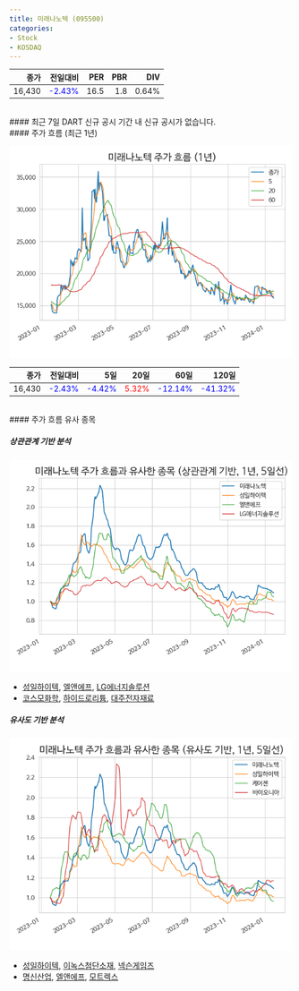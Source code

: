 ```yaml
---
title: 미래나노텍 (095500)
categories:
- Stock
- KOSDAQ
---
```


|종가|전일대비|PER|PBR|DIV|
|---:|-------:|--:|--:|--:|
|16,430|<span style="color: blue">-2.43%</span>|16.5|1.8|0.64%|

<!-- more -->

<br>
#### 최근 7일 DART 신규 공시
기간 내 신규 공시가 없습니다.

<br>
#### 주가 흐름 (최근 1년)

![095500](/assets/images/stock/095500.png)

|종가|전일대비|5일|20일|60일|120일|
|---:|-------:|--:|---:|---:|----:|
|16,430|<span style="color: blue">-2.43%</span>|<span style="color: blue">-4.42%</span>|<span style="color: red">5.32%</span>|<span style="color: blue">-12.14%</span>|<span style="color: blue">-41.32%</span>|

<br>
#### 주가 흐름 유사 종목

##### 상관관계 기반 분석

![095500](/assets/images/stock/095500_corr.png)
- [성일하이텍](/365340/), [엘앤에프](/066970/), [LG에너지솔루션](/373220/)
- [코스모화학](/005420/), [하이드로리튬](/101670/), [대주전자재료](/078600/)

##### 유사도 기반 분석

![095500](/assets/images/stock/095500_sim.png)
- [성일하이텍](/365340/), [이녹스첨단소재](/272290/), [넥슨게임즈](/225570/)
- [명신산업](/009900/), [엘앤에프](/066970/), [모트렉스](/118990/)